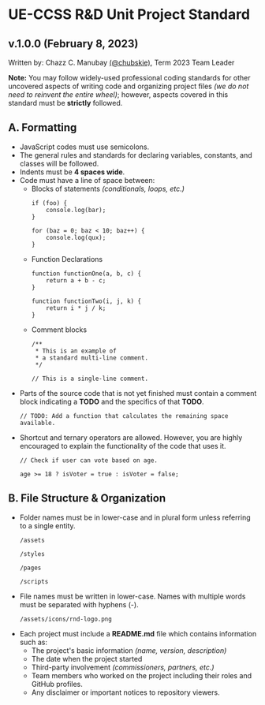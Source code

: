 # UE-CCSS R&D Unit Project Standard
## v.1.0.0 (February 8, 2023)
Written by: Chazz C. Manubay [(@chubskie)](https://github.com/chubskie), Term 2023 Team Leader

**Note:** You may follow widely-used professional coding standards for other uncovered aspects of writing code and organizing project files *(we do not need to reinvent the entire wheel)*; however, aspects covered in this standard must be **strictly** followed.

## A. Formatting
* JavaScript codes must use semicolons.
* The general rules and standards for declaring variables, constants, and classes will be followed.
* Indents must be **4 spaces wide**.
* Code must have a line of space between:
  * Blocks of statements *(conditionals, loops, etc.)*
    ```
    if (foo) {
        console.log(bar);
    }
    
    for (baz = 0; baz < 10; baz++) {
        console.log(qux);
    }
    ```
  * Function Declarations
    ```
    function functionOne(a, b, c) {
        return a + b - c;
    }
    
    function functionTwo(i, j, k) {
        return i * j / k;
    }
    ```
  * Comment blocks
    ```
    /**
     * This is an example of
     * a standard multi-line comment.
     */
    
    // This is a single-line comment.
    ```
* Parts of the source code that is not yet finished must contain a comment block indicating a **TODO** and the specifics of that **TODO**.
  ```
  // TODO: Add a function that calculates the remaining space available.
  ```
* Shortcut and ternary operators are allowed. However, you are highly encouraged to explain the functionality of the code that uses it.
  ```
  // Check if user can vote based on age.
   
  age >= 18 ? isVoter = true : isVoter = false;
  ```
## B. File Structure & Organization
* Folder names must be in lower-case and in plural form unless referring to a single entity.
  ```
  /assets
  
  /styles
  
  /pages
  
  /scripts
  ```
* File names must be written in lower-case. Names with multiple words must be separated with hyphens (-).
  ```
  /assets/icons/rnd-logo.png
  ```
* Each project must include a **README.md** file which contains information such as:
    * The project's basic information *(name, version, description)*
    * The date when the project started
    * Third-party involvement *(commissioners, partners, etc.)*
    * Team members who worked on the project including their roles and GitHub profiles.
    * Any disclaimer or important notices to repository viewers.


